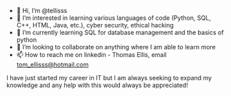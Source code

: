 - 👋 Hi, I’m @tellisss
- 👀 I’m interested in learning various languages of code (Python, SQL, C++, HTML, Java, etc.), cyber security, ethical hacking
- 🌱 I’m currently learning SQL for database management and the basics of python
- 💞️ I’m looking to collaborate on anything where I am able to learn more
- 📫 How to reach me on linkedin - Thomas Ellis, email tom_ellisss@hotmail.com

I have just started my career in IT but I am always seeking to expand my knowledge and any help with this would always be appreciated!
<!---
tellisss/tellisss is a ✨ special ✨ repository because its `README.md` (this file) appears on your GitHub profile.
You can click the Preview link to take a look at your changes.
--->

